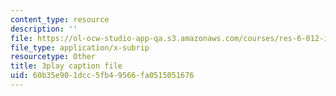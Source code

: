 ```yaml
---
content_type: resource
description: ''
file: https://ol-ocw-studio-app-qa.s3.amazonaws.com/courses/res-6-012-introduction-to-probability-spring-2018/60b35e901dcc5fb49566fa0515051676_HTs6Zhc2S1M.vtt
file_type: application/x-subrip
resourcetype: Other
title: 3play caption file
uid: 60b35e90-1dcc-5fb4-9566-fa0515051676
---
```

